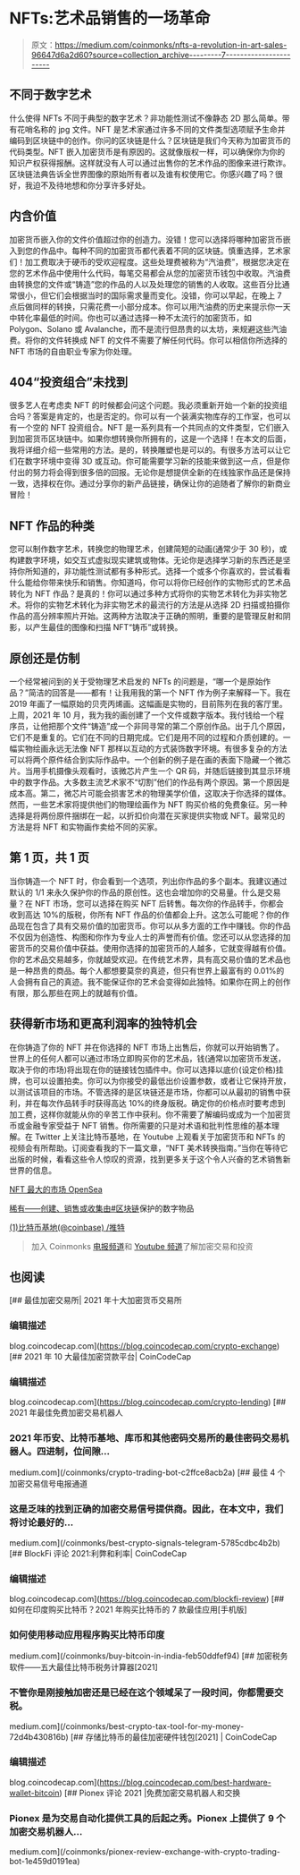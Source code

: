 # NFTs:艺术品销售的一场革命

> 原文：<https://medium.com/coinmonks/nfts-a-revolution-in-art-sales-96647d6a2d60?source=collection_archive---------7----------------------->

## **不同于数字艺术**

什么使得 NFTs 不同于典型的数字艺术？非功能性测试不像静态 2D 那么简单。带有花哨名称的 jpg 文件。NFT 是艺术家通过许多不同的文件类型选项赋予生命并编码到区块链中的创作。你问的区块链是什么？区块链是我们今天称为加密货币的代码类型。NFT 嵌入加密货币是有原因的。这就像版权一样，可以确保你为你的知识产权获得报酬。这样就没有人可以通过出售你的艺术作品的图像来进行欺诈。区块链法典告诉全世界图像的原始所有者以及谁有权使用它。你感兴趣了吗？很好，我迫不及待地想和你分享许多好处。

## **内含价值**

加密货币嵌入你的文件价值超过你的创造力。没错！您可以选择将哪种加密货币嵌入到您的作品中。每种不同的加密货币都代表着不同的区块链。慎重选择，艺术家们！加工费取决于硬币的受欢迎程度。这些处理费被称为“汽油费”，根据您决定在您的艺术作品中使用什么代码，每笔交易都会从您的加密货币钱包中收取。汽油费由转换您的文件或“铸造”您的作品的人以及处理您的销售的人收取。这些百分比通常很小，但它们会根据当时的国际需求量而变化。没错，你可以早起，在晚上 7 点后做同样的转换，只需花费一小部分成本。你可以用汽油费的历史来提示你一天中转化率最低的时间。你也可以通过选择一种不太流行的加密货币，如 Polygon、Solano 或 Avalanche，而不是流行但昂贵的以太坊，来规避这些汽油费。将你的文件转换成 NFT 的文件不需要了解任何代码。你可以相信你所选择的 NFT 市场的自由职业专家为你处理。

## **404“投资组合”未找到**

很多艺人在考虑卖 NFT 的时候都会问这个问题。我必须重新开始一个新的投资组合吗？答案是肯定的，也是否定的。你可以有一个装满实物库存的工作室，也可以有一个空的 NFT 投资组合。NFT 是一系列具有一个共同点的文件类型，它们嵌入到加密货币区块链中。如果你想转换你所拥有的，这是一个选择！在本文的后面，我将详细介绍一些常用的方法。是的，转换雕塑也是可以的。有很多方法可以让它们在数字环境中变得 3D 或互动。你可能需要学习新的技能来做到这一点，但是你付出的努力将会得到很多倍的回报。无论你是想提供全新的在线独家作品还是保持一致，选择权在你。通过分享你的新产品链接，确保让你的追随者了解你的新商业冒险！

## **NFT 作品的种类**

您可以制作数字艺术，转换您的物理艺术，创建简短的动画(通常少于 30 秒)，或构建数字环境，如交互式虚拟现实建筑或物体。无论你是选择学习新的东西还是坚持你所知道的，非功能性测试都有多种形式。选择一个或多个你喜欢的，尝试看看什么能给你带来快乐和销售。你知道吗，你可以将你已经创作的实物形式的艺术品转化为 NFT 作品？是真的！你可以通过多种方式将你的实物艺术转化为非实物艺术。将你的实物艺术转化为非实物艺术的最流行的方法是从选择 2D 扫描或拍摄你作品的高分辨率照片开始。这两种方法取决于正确的照明，重要的是管理反射和阴影，以产生最佳的图像和扫描 NFT“铸币”或转换。

## **原创还是仿制**

一个经常被问到的关于受物理艺术启发的 NFTs 的问题是，“哪一个是原始作品？”简洁的回答是——都有！让我用我的第一个 NFT 作为例子来解释一下。我在 2019 年画了一幅原始的贝壳丙烯画。这幅画是实物的，目前陈列在我的客厅里。上周，2021 年 10 月，我为我的画创建了一个文件或数字版本。我付钱给一个程序员，让他把那个文件“铸造”成一个非同寻常的第二个原创作品。出于几个原因，它们不是重复的。它们在不同的日期完成。它们是用不同的过程和介质创建的。一幅实物绘画永远无法像 NFT 那样以互动的方式装饰数字环境。有很多复杂的方法可以将两个原件结合到实际作品中。一个创新的例子是在画的表面下隐藏一个微芯片。当用手机摄像头观看时，该微芯片产生一个 QR 码，并随后链接到其显示环境中的数字作品。大多数主流艺术家不“切割”他们的作品有两个原因。第一个原因是成本高。第二，微芯片可能会损害艺术的物理美学价值，这取决于你选择的媒体。然而，一些艺术家将提供他们的物理绘画作为 NFT 购买价格的免费象征。另一种选择是将两份原件捆绑在一起，以折扣价向潜在买家提供实物或 NFT。最常见的方法是将 NFT 和实物画作卖给不同的买家。

## **第 1 页，共 1 页**

当你铸造一个 NFT 时，你会看到一个选项，列出你作品的多个副本。我建议通过默认的 1/1 来永久保护你的作品的原创性。这也会增加你的交易量。什么是交易量？在 NFT 市场，您可以选择在购买 NFT 后转售。每次你的作品转手，你都会收到高达 10%的版税，你所有 NFT 作品的价值都会上升。这怎么可能呢？你的作品现在包含了具有交易价值的加密货币。你可以从多方面的工作中赚钱。你的作品不仅因为创造性、构图和你作为专业人士的声誉而有价值。您还可以从您选择的加密货币的交易价值中获益。使用你选择的加密货币的人越多，它就变得越有价值。你的艺术品交易越多，你就越受欢迎。在传统艺术界，具有高交易价值的艺术品也是一种昂贵的商品。每个人都想要莫奈的真迹，但只有世界上最富有的 0.01%的人会拥有自己的真迹。我不能保证你的艺术会变得如此独特。如果你在网上的创作有限，那么那些在网上的就越有价值。

## **获得新市场和更高利润率的独特机会**

在你铸造了你的 NFT 并在你选择的 NFT 市场上出售后，你就可以开始销售了。世界上的任何人都可以通过市场立即购买你的艺术品，钱(通常以加密货币发送，取决于你的市场)将出现在你的链接钱包插件中。你可以选择以底价(设定价格)挂牌，也可以设置拍卖。你可以为你接受的最低出价设置参数，或者让它保持开放，以测试该项目的市场。不管选择的是区块链还是市场，你都可以从最初的销售中获利，并在每次作品转手时获得高达 10%的终身版税。确定你的价格点时要考虑到加工费，这样你就能从你的辛苦工作中获利。你不需要了解编码或成为一个加密货币或金融专家受益于 NFT 销售。你所需要的只是对术语和批判性思维的基本理解。在 Twitter 上关注比特币基地，在 Youtube 上观看关于加密货币和 NFTs 的视频会有所帮助。订阅查看我的下一篇文章，“NFT 美术转换指南。”当你在等待它出版的时候，看看这些令人惊叹的资源，找到更多关于这个令人兴奋的艺术销售新世界的信息。

[NFT 最大的市场 OpenSea](https://opensea.io/)

[稀有——创建、销售或收集由#区块链](https://rarible.com/)保护的数字物品

[(1)比特币基地(@coinbase) /推特](https://twitter.com/coinbase)

> 加入 Coinmonks [电报频道](https://t.me/coincodecap)和 [Youtube 频道](https://www.youtube.com/c/coinmonks/videos)了解加密交易和投资

## 也阅读

[](https://blog.coincodecap.com/crypto-exchange) [## 最佳加密交易所| 2021 年十大加密货币交易所

### 编辑描述

blog.coincodecap.com](https://blog.coincodecap.com/crypto-exchange) [](https://blog.coincodecap.com/crypto-lending) [## 2021 年 10 大最佳加密贷款平台| CoinCodeCap

### 编辑描述

blog.coincodecap.com](https://blog.coincodecap.com/crypto-lending) [](/coinmonks/crypto-trading-bot-c2ffce8acb2a) [## 2021 年最佳免费加密交易机器人

### 2021 年币安、比特币基地、库币和其他密码交易所的最佳密码交易机器人。四进制，位间隙…

medium.com](/coinmonks/crypto-trading-bot-c2ffce8acb2a) [](/coinmonks/best-crypto-signals-telegram-5785cdbc4b2b) [## 最佳 4 个加密交易信号电报通道

### 这是乏味的找到正确的加密交易信号提供商。因此，在本文中，我们将讨论最好的…

medium.com](/coinmonks/best-crypto-signals-telegram-5785cdbc4b2b) [](https://blog.coincodecap.com/blockfi-review) [## BlockFi 评论 2021:利弊和利率| CoinCodeCap

### 编辑描述

blog.coincodecap.com](https://blog.coincodecap.com/blockfi-review) [](/coinmonks/buy-bitcoin-in-india-feb50ddfef94) [## 如何在印度购买比特币？2021 年购买比特币的 7 款最佳应用[手机版]

### 如何使用移动应用程序购买比特币印度

medium.com](/coinmonks/buy-bitcoin-in-india-feb50ddfef94) [](/coinmonks/best-crypto-tax-tool-for-my-money-72d4b430816b) [## 加密税务软件——五大最佳比特币税务计算器[2021]

### 不管你是刚接触加密还是已经在这个领域呆了一段时间，你都需要交税。

medium.com](/coinmonks/best-crypto-tax-tool-for-my-money-72d4b430816b) [](https://blog.coincodecap.com/best-hardware-wallet-bitcoin) [## 存储比特币的最佳加密硬件钱包[2021] | CoinCodeCap

### 编辑描述

blog.coincodecap.com](https://blog.coincodecap.com/best-hardware-wallet-bitcoin) [](/coinmonks/pionex-review-exchange-with-crypto-trading-bot-1e459d0191ea) [## Pionex 评论 2021 |免费加密交易机器人和交换

### Pionex 是为交易自动化提供工具的后起之秀。Pionex 上提供了 9 个加密交易机器人…

medium.com](/coinmonks/pionex-review-exchange-with-crypto-trading-bot-1e459d0191ea)